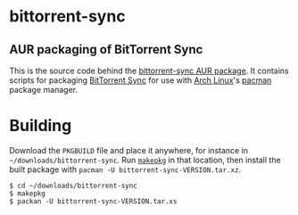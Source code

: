 bittorrent-sync
===============

AUR packaging of BitTorrent Sync
--------------------------------
This is the source code behind the [bittorrent-sync AUR package][aur]. It
contains scripts for packaging [BitTorrent Sync][btsync] for use with
[Arch Linux][arch]'s [pacman][pacman] package manager. 

[aur]: https://aur.archlinux.org/packages/bittorrent-sync
[btsync]: http://labs.bittorrent.com/experiments/sync.html
[arch]: https://www.archlinux.org
[pacman]: https://wiki.archlinux.org/index.php/Pacman

Building
========

Download the `PKGBUILD` file and place it anywhere, for instance in
`~/downloads/bittorrent-sync`. Run [`makepkg`][makepkg] in that location, then
install the built package with `pacman -U bittorrent-sync-VERSION.tar.xz`.

    $ cd ~/downloads/bittorrent-sync
    $ makepkg
    $ packan -U bittorrent-sync-VERSION.tar.xs

[makepkg]: https://wiki.archlinux.org/index.php/Makepkg
